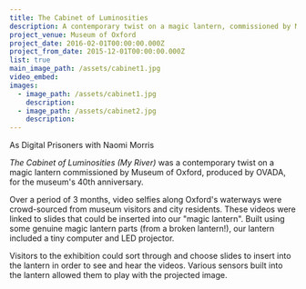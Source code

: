 ```yaml
---
title: The Cabinet of Luminosities
description: A contemporary twist on a magic lantern, commissioned by Museum of Oxford / OVADA
project_venue: Museum of Oxford
project_date: 2016-02-01T00:00:00.000Z
project_from_date: 2015-12-01T00:00:00.000Z
list: true
main_image_path: /assets/cabinet1.jpg
video_embed:
images:
  - image_path: /assets/cabinet1.jpg
    description:
  - image_path: /assets/cabinet2.jpg
    description:
---
```

As Digital Prisoners with Naomi Morris

_The Cabinet of Luminosities (My River)_ was a contemporary twist on a magic lantern commissioned
by Museum of Oxford, produced by OVADA, for the museum's 40th anniversary.

Over a period of 3 months, video selfies along Oxford's waterways were crowd-sourced from
museum visitors and city residents. These videos were linked to slides that could be inserted
into our "magic lantern". Built using some genuine magic lantern parts (from a broken lantern!),
our lantern included a tiny computer and LED projector.

Visitors to the exhibition could sort through and choose slides to insert into the lantern
in order to see and hear the videos. Various sensors built into the lantern allowed them to play
with the projected image.